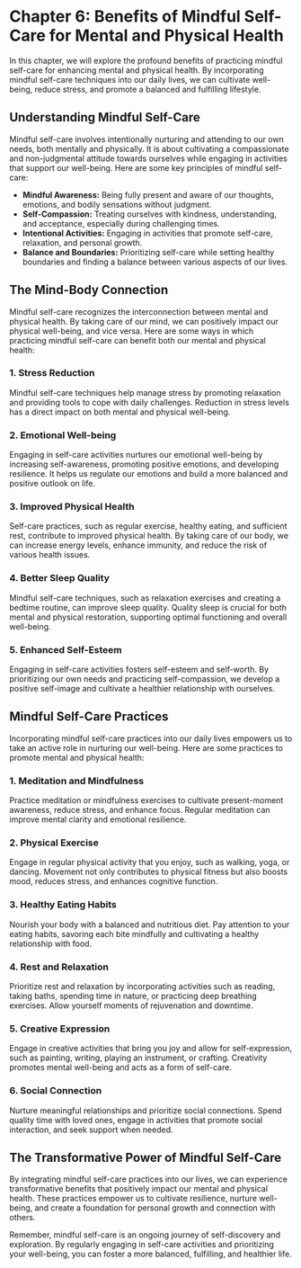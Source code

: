 Chapter 6: Benefits of Mindful Self-Care for Mental and Physical Health
=======================================================================

In this chapter, we will explore the profound benefits of practicing mindful self-care for enhancing mental and physical health. By incorporating mindful self-care techniques into our daily lives, we can cultivate well-being, reduce stress, and promote a balanced and fulfilling lifestyle.

Understanding Mindful Self-Care
-------------------------------

Mindful self-care involves intentionally nurturing and attending to our own needs, both mentally and physically. It is about cultivating a compassionate and non-judgmental attitude towards ourselves while engaging in activities that support our well-being. Here are some key principles of mindful self-care:

* **Mindful Awareness:** Being fully present and aware of our thoughts, emotions, and bodily sensations without judgment.
* **Self-Compassion:** Treating ourselves with kindness, understanding, and acceptance, especially during challenging times.
* **Intentional Activities:** Engaging in activities that promote self-care, relaxation, and personal growth.
* **Balance and Boundaries:** Prioritizing self-care while setting healthy boundaries and finding a balance between various aspects of our lives.

The Mind-Body Connection
------------------------

Mindful self-care recognizes the interconnection between mental and physical health. By taking care of our mind, we can positively impact our physical well-being, and vice versa. Here are some ways in which practicing mindful self-care can benefit both our mental and physical health:

### 1. Stress Reduction

Mindful self-care techniques help manage stress by promoting relaxation and providing tools to cope with daily challenges. Reduction in stress levels has a direct impact on both mental and physical well-being.

### 2. Emotional Well-being

Engaging in self-care activities nurtures our emotional well-being by increasing self-awareness, promoting positive emotions, and developing resilience. It helps us regulate our emotions and build a more balanced and positive outlook on life.

### 3. Improved Physical Health

Self-care practices, such as regular exercise, healthy eating, and sufficient rest, contribute to improved physical health. By taking care of our body, we can increase energy levels, enhance immunity, and reduce the risk of various health issues.

### 4. Better Sleep Quality

Mindful self-care techniques, such as relaxation exercises and creating a bedtime routine, can improve sleep quality. Quality sleep is crucial for both mental and physical restoration, supporting optimal functioning and overall well-being.

### 5. Enhanced Self-Esteem

Engaging in self-care activities fosters self-esteem and self-worth. By prioritizing our own needs and practicing self-compassion, we develop a positive self-image and cultivate a healthier relationship with ourselves.

Mindful Self-Care Practices
---------------------------

Incorporating mindful self-care practices into our daily lives empowers us to take an active role in nurturing our well-being. Here are some practices to promote mental and physical health:

### 1. Meditation and Mindfulness

Practice meditation or mindfulness exercises to cultivate present-moment awareness, reduce stress, and enhance focus. Regular meditation can improve mental clarity and emotional resilience.

### 2. Physical Exercise

Engage in regular physical activity that you enjoy, such as walking, yoga, or dancing. Movement not only contributes to physical fitness but also boosts mood, reduces stress, and enhances cognitive function.

### 3. Healthy Eating Habits

Nourish your body with a balanced and nutritious diet. Pay attention to your eating habits, savoring each bite mindfully and cultivating a healthy relationship with food.

### 4. Rest and Relaxation

Prioritize rest and relaxation by incorporating activities such as reading, taking baths, spending time in nature, or practicing deep breathing exercises. Allow yourself moments of rejuvenation and downtime.

### 5. Creative Expression

Engage in creative activities that bring you joy and allow for self-expression, such as painting, writing, playing an instrument, or crafting. Creativity promotes mental well-being and acts as a form of self-care.

### 6. Social Connection

Nurture meaningful relationships and prioritize social connections. Spend quality time with loved ones, engage in activities that promote social interaction, and seek support when needed.

The Transformative Power of Mindful Self-Care
---------------------------------------------

By integrating mindful self-care practices into our lives, we can experience transformative benefits that positively impact our mental and physical health. These practices empower us to cultivate resilience, nurture well-being, and create a foundation for personal growth and connection with others.

Remember, mindful self-care is an ongoing journey of self-discovery and exploration. By regularly engaging in self-care activities and prioritizing your well-being, you can foster a more balanced, fulfilling, and healthier life.

